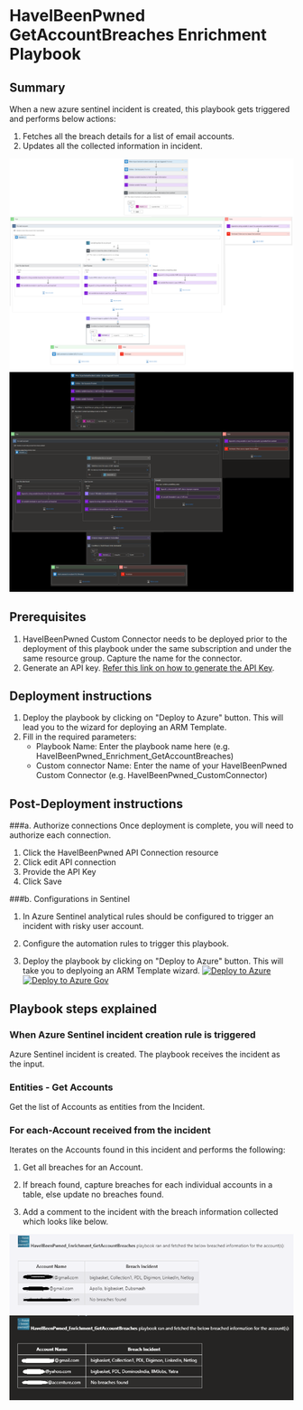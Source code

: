 # HaveIBeenPwned GetAccountBreaches Enrichment Playbook
 ## Summary
 When a new azure sentinel incident is created, this playbook gets triggered and performs below actions:
 1. Fetches all the breach details for a list of email accounts.
 2. Updates all the collected information in incident.


![HaveIBeenPwned_Enrichment_GetAccountBreaches](./Images/PlaybookdesignerLight.png)<br>
![HaveIBeenPwned_Enrichment_GetAccountBreaches](./Images/PlaybookdesignerDark.png)<br>
## Prerequisites 
1. HaveIBeenPwned Custom Connector needs to be deployed prior to the deployment of this playbook under the same subscription and under the same resource group. Capture the name for the connector.
2. Generate an API key. [Refer this link on how to generate the API Key](https://haveibeenpwned.com/API/Key).

## Deployment instructions 
1. Deploy the playbook by clicking on "Deploy to Azure" button. This will lead you to the wizard for deploying an ARM Template.
2. Fill in the required parameters:
    * Playbook Name: Enter the playbook name here (e.g. HaveIBeenPwned_Enrichment_GetAccountBreaches)
    * Custom connector Name: Enter the name of your HaveIBeenPwned Custom Connector (e.g. HaveIBeenPwned_CustomConnector)
    
## Post-Deployment instructions 
###a. Authorize connections
Once deployment is complete, you will need to authorize each connection.
1.	Click the HaveIBeenPwned API Connection  resource
2.	Click edit API connection
3.	Provide the API Key
4.	Click Save


###b. Configurations in Sentinel
1. In Azure Sentinel analytical rules should be configured to trigger an incident with risky user account.
2. Configure the automation rules to trigger this playbook.

1. Deploy the playbook by clicking on "Deploy to Azure" button. This will take you to deplyoing an ARM Template wizard.
[![Deploy to Azure](https://aka.ms/deploytoazurebutton)](https://portal.azure.com/#create/Microsoft.Template/uri/https%3A%2F%2Fraw.githubusercontent.com%2FAzure%2FAzure-Sentinel%2Fmaster%2FPlaybooks%2FHaveIBeenPwned%2FPlaybooks%2FHaveIBeenPwned_Enrichment_GetAccountBreaches%2Fazuredeploy.json)
[![Deploy to Azure Gov](https://aka.ms/deploytoazuregovbutton)](https://portal.azure.us/#create/Microsoft.Template/uri/https%3A%2F%2Fraw.githubusercontent.com%2FAzure%2FAzure-Sentinel%2Fmaster%2FPlaybooks%2FHaveIBeenPwned%2FPlaybooks%2FHaveIBeenPwned_Enrichment_GetAccountBreaches%2Fazuredeploy.json)

## Playbook steps explained

### When Azure Sentinel incident creation rule is triggered

Azure Sentinel incident is created. The playbook receives the incident as the input.

### Entities - Get Accounts

Get the list of Accounts as entities from the Incident.

### For each-Account received from the incident

Iterates on the Accounts found in this incident and performs the following:

 1. Get all breaches for an Account.

 2. If breach found, capture breaches for each individual accounts in a table, else update no breaches found.

 3. Add a comment to the incident with the breach information collected which looks like below.

![comment to the incident](./Images/IncidentcommentLight.PNG)
![comment to the incident](./Images/IncidentcommentDark.PNG)

